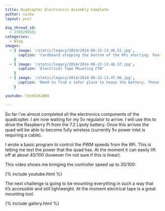 ```yaml
---
title: Quadcopter Electronics Assembly Complete
author: nickw
layout: post

dsq_thread_id:
  - 2785295561
categories:
  - Blog
images:
  - { image: '/static/legacy/2014/2014-06-22-13.46.51.jpg',
      caption: 'Cardboard stopping the bottom of the RPi shorting. Featuring Electrical Tape Mounting'
    }
  - { image: '/static/legacy/2014/2014-06-22-13.46.57.jpg',
      caption: 'Electrical Tape Mounting FTW'
    }
  - { image: '/static/legacy/2014/2014-06-22-13.47.06.jpg',
      caption: 'Need to find a safer place to house the battery. These things explode.'
    }

youtube: lVxbO1KiBK8

---
```

So far i&#8217;ve almost completed all the electronics components of the quadcopter. I am now waiting for my 5v regulator to arrive. I will use this to drive the Raspberry Pi from the 7.2 Lipoly battery. Once this arrives the quad will be able to become fully wireless (currently 5v power inlet is requiring a cable).

I wrote a basic program to control the PWM speeds from the RPi. This is letting me test the power that the quad has. At the moment it can easily lift off at about 40/100 (however I&#8217;m not sure if this is linear).

This video shows me bringing the controller speed up to 30/100:

{% include youtube.html %}

The next challenge is going to be mounting everything in such a way that it&#8217;s accessible and still lightweight. At the moment electrical tape is a great mounting tool.

{% include gallery.html %}